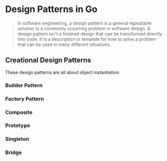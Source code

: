 # Design Patterns in Go

> In software engineering, a design pattern is a general repeatable solution to a commonly occurring problem in software
> design. A design pattern isn't a finished design that can be transformed directly into code. It is a description or
> template for how to solve a problem that can be used in many different situations.

## Creational Design Patterns

These design patterns are all about object instantiation

### Builder Pattern

### Factory Pattern

### Composite

### Prototype

### Singleton

### Bridge

